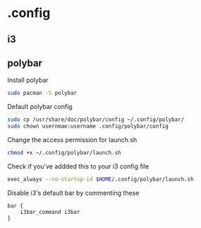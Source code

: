 # .config

## i3

## polybar
Install polybar
```bash
sudo pacman -S polybar
```

Default polybar config
```bash
sudo cp /usr/share/doc/polybar/config ~/.config/polybar/
sudo chown usernmae:username .config/polybar/config
```

Change the access permission for launch.sh
```bash
chmod +x ~/.config/polybar/launch.sh
```

Check if you've addded this to your i3 config file
```bash
exec_always --no-startup-id $HOME/.config/polybar/launch.sh
```

Disable i3's default bar by commenting these
```
bar {
    i3bar_command i3bar
}
```
